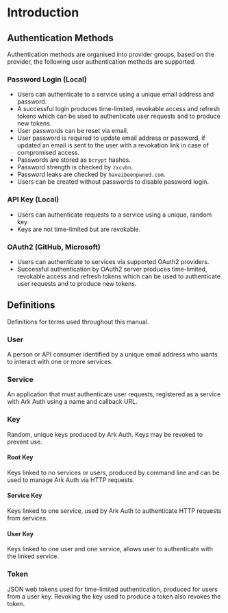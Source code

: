 # Introduction

## Authentication Methods

Authentication methods are organised into provider groups, based on the provider, the following user authentication methods are supported.

### Password Login (Local)

- Users can authenticate to a service using a unique email address and password.
- A successful login produces time-limited, revokable access and refresh tokens which can be used to authenticate user requests and to produce new tokens.
- User passwords can be reset via email.
- User password is required to update email address or password, if updated an email is sent to the user with a revokation link in case of compromised access.
- Passwords are stored as `bcrypt` hashes.
- Password strength is checked by `zxcvbn`.
- Password leaks are checked by `haveibeenpwned.com`.
- Users can be created without passwords to disable password login.

### API Key (Local)

- Users can authenticate requests to a service using a unique, random key.
- Keys are not time-limited but are revokable.

### OAuth2 (GitHub, Microsoft)

- Users can authenticate to services via supported OAuth2 providers.
- Successful authentication by OAuth2 server produces time-limited, revokable access and refresh tokens which can be used to authenticate user requests and to produce new tokens.

## Definitions

Definitions for terms used throughout this manual.

### User

A person or API consumer identified by a unique email address who wants to interact with one or more services.

### Service

An application that must authenticate user requests, registered as a service with Ark Auth using a name and callback URL.

### Key

Random, unique keys produced by Ark Auth. Keys may be revoked to prevent use.

#### Root Key

Keys linked to no services or users, produced by command line and can be used to manage Ark Auth via HTTP requests.

#### Service Key

Keys linked to one service, used by Ark Auth to authenticate HTTP requests from services.

#### User Key

Keys linked to one user and one service, allows user to authenticate with the linked service.

### Token

JSON web tokens used for time-limited authentication, produced for users from a user key. Revoking the key used to produce a token also revokes the token.
